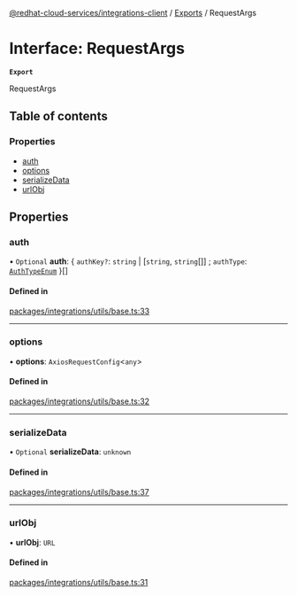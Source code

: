 [@redhat-cloud-services/integrations-client](../README.md) / [Exports](../modules.md) / RequestArgs

# Interface: RequestArgs

**`Export`**

RequestArgs

## Table of contents

### Properties

- [auth](RequestArgs.md#auth)
- [options](RequestArgs.md#options)
- [serializeData](RequestArgs.md#serializedata)
- [urlObj](RequestArgs.md#urlobj)

## Properties

### auth

• `Optional` **auth**: \{ `authKey?`: `string` \| [`string`, `string`[]] ; `authType`: [`AuthTypeEnum`](../modules.md#authtypeenum)  }[]

#### Defined in

[packages/integrations/utils/base.ts:33](https://github.com/RedHatInsights/javascript-clients/blob/main/packages/integrations/utils/base.ts#L33)

___

### options

• **options**: `AxiosRequestConfig`\<`any`\>

#### Defined in

[packages/integrations/utils/base.ts:32](https://github.com/RedHatInsights/javascript-clients/blob/main/packages/integrations/utils/base.ts#L32)

___

### serializeData

• `Optional` **serializeData**: `unknown`

#### Defined in

[packages/integrations/utils/base.ts:37](https://github.com/RedHatInsights/javascript-clients/blob/main/packages/integrations/utils/base.ts#L37)

___

### urlObj

• **urlObj**: `URL`

#### Defined in

[packages/integrations/utils/base.ts:31](https://github.com/RedHatInsights/javascript-clients/blob/main/packages/integrations/utils/base.ts#L31)
